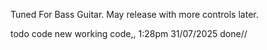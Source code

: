 Tuned For Bass Guitar. May release with more controls later.


todo code new working code,, 1:28pm 31/07/2025 done//
